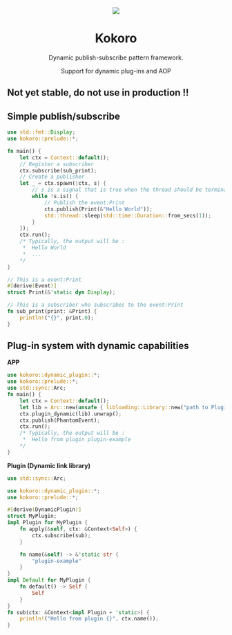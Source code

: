 <div align="center" alt="Kokoro">
  <img src="https://github.com/BERADQ/kokoro-rs/assets/78293733/57a6178e-186f-4526-8ff9-52dd88712daa"></img>
  <h1>Kokoro</h1>
  Dynamic publish-subscribe pattern framework.
  
  Support for dynamic plug-ins and AOP
</div>

## Not yet stable, do not use in production !!

## Simple publish/subscribe
```rust
use std::fmt::Display;
use kokoro::prelude::*;

fn main() {
    let ctx = Context::default();
    // Register a subscriber
    ctx.subscribe(sub_print);
    // Create a publisher
    let _ = ctx.spawn(|ctx, s| {
        // s is a signal that is true when the thread should be terminated
        while !s.is() {
            // Publish the event:Print
            ctx.publish(Print(&"Hello World"));
            std::thread::sleep(std::time::Duration::from_secs(1));
        }
    });
    ctx.run();
    /* Typically, the output will be :
     *  Hello World
     *  ...
    */
}

// This is a event:Print
#[derive(Event)]
struct Print(&'static dyn Display);

// This is a subscriber who subscribes to the event:Print
fn sub_print(print: &Print) {
    println!("{}", print.0);
}
```

## Plug-in system with dynamic capabilities
**APP**
```rust
use kokoro::dynamic_plugin::*;
use kokoro::prelude::*;
use std::sync::Arc;
fn main() {
    let ctx = Context::default();
    let lib = Arc::new(unsafe { libloading::Library::new("path to Plugin (Dynamic link library)").unwrap() });
    ctx.plugin_dynamic(lib).unwrap();
    ctx.publish(PhantomEvent);
    ctx.run();
    /* Typically, the output will be :
     *  Hello from plugin plugin-example
    */
}
```
**Plugin (Dynamic link library)**
```rust
use std::sync::Arc;

use kokoro::dynamic_plugin::*;
use kokoro::prelude::*;

#[derive(DynamicPlugin)]
struct MyPlugin;
impl Plugin for MyPlugin {
    fn apply(&self, ctx: &Context<Self>) {
        ctx.subscribe(sub);
    }

    fn name(&self) -> &'static str {
        "plugin-example"
    }
}
impl Default for MyPlugin {
    fn default() -> Self {
        Self
    }
}
fn sub(ctx: &Context<impl Plugin + 'static>) {
    println!("Hello from plugin {}", ctx.name());
}
```
